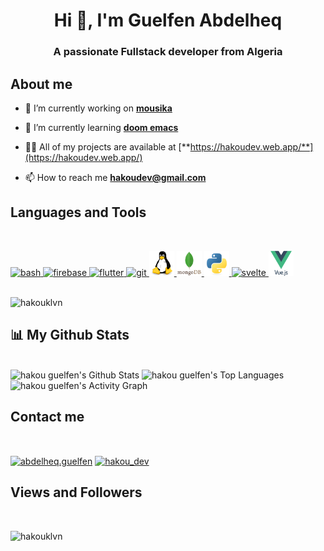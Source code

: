 <h1 align="center">Hi 👋, I'm Guelfen Abdelheq</h1>
<h3 align="center">A passionate Fullstack developer from Algeria</h3>

## About me

- 🔭 I’m currently working on [**mousika**](https://github.com/hakouklvn/mousika)

- 🌱 I’m currently learning [**doom emacs**](https://github.com/hlissner/doom-emacs) 

- 👨‍💻 All of my projects are available at [**https://hakoudev.web.app/**](https://hakoudev.web.app/)

- 📫 How to reach me **hakoudev@gmail.com**


## Languages and Tools
  <br/>
<p align="left"> <a href="https://www.gnu.org/software/bash/" target="_blank" rel="noreferrer"> <img src="https://www.vectorlogo.zone/logos/gnu_bash/gnu_bash-icon.svg" alt="bash" width="40" height="40"/> </a> <a href="https://firebase.google.com/" target="_blank" rel="noreferrer"> <img src="https://www.vectorlogo.zone/logos/firebase/firebase-icon.svg" alt="firebase" width="40" height="40"/> </a> <a href="https://flutter.dev" target="_blank" rel="noreferrer"> <img src="https://www.vectorlogo.zone/logos/flutterio/flutterio-icon.svg" alt="flutter" width="40" height="40"/> </a> <a href="https://git-scm.com/" target="_blank" rel="noreferrer"> <img src="https://www.vectorlogo.zone/logos/git-scm/git-scm-icon.svg" alt="git" width="40" height="40"/> </a> <a href="https://www.linux.org/" target="_blank" rel="noreferrer"> <img src="https://raw.githubusercontent.com/devicons/devicon/master/icons/linux/linux-original.svg" alt="linux" width="40" height="40"/> </a> <a href="https://www.mongodb.com/" target="_blank" rel="noreferrer"> <img src="https://raw.githubusercontent.com/devicons/devicon/master/icons/mongodb/mongodb-original-wordmark.svg" alt="mongodb" width="40" height="40"/> </a> <a href="https://www.python.org" target="_blank" rel="noreferrer"> <img src="https://raw.githubusercontent.com/devicons/devicon/master/icons/python/python-original.svg" alt="python" width="40" height="40"/> </a> <a href="https://svelte.dev" target="_blank" rel="noreferrer"> <img src="https://upload.wikimedia.org/wikipedia/commons/1/1b/Svelte_Logo.svg" alt="svelte" width="40" height="40"/> </a> <a href="https://vuejs.org/" target="_blank" rel="noreferrer"> <img src="https://raw.githubusercontent.com/devicons/devicon/master/icons/vuejs/vuejs-original-wordmark.svg" alt="vuejs" width="40" height="40"/> </a> </p>

<br/>

<img src="https://github-readme-streak-stats.herokuapp.com/?user=hakouklvn&theme=onedark&hide_border=true&bg_color=0D1117" alt="hakouklvn" />

<br/>

## 📊 My Github Stats
<br/>

<img alt="hakou guelfen's Github Stats" src="https://github-readme-stats.vercel.app/api?username=hakouklvn&show_icons=true&count_private=true&theme=onedark&hide_border=true&bg_color=0D1117" />
<img alt="hakou guelfen's Top Languages" src="https://github-readme-stats.vercel.app/api/top-langs/?username=hakouklvn&langs_count=8&count_private=true&layout=compact&theme=onedark&hide_border=true&bg_color=0D1117" />

<br/>

<img alt="hakou guelfen's Activity Graph" src="https://activity-graph.herokuapp.com/graph?username=hakouklvn&bg_color=0D1117&color=5BCDEC&line=5BCDEC&point=FFFFFF&hide_border=true&theme=onedark" />

<br/>

## Contact me
<br/>

<p align="left">
<a href="https://fb.com/abdelheq.guelfen" target="blank"><img align="center" src="https://raw.githubusercontent.com/rahuldkjain/github-profile-readme-generator/master/src/images/icons/Social/facebook.svg" alt="abdelheq.guelfen" height="30" width="40" /></a>
<a href="https://instagram.com/hakou_dev" target="blank"><img align="center" src="https://raw.githubusercontent.com/rahuldkjain/github-profile-readme-generator/master/src/images/icons/Social/instagram.svg" alt="hakou_dev" height="30" width="40" /></a>
</p>

## Views and Followers
<br/>
<p align="left"> <img src="https://komarev.com/ghpvc/?username=hakouklvn&label=Profile%20views&color=0e75b6&style=flat" alt="hakouklvn" /> </p>
